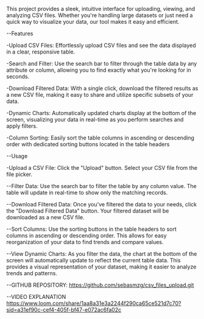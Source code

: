 This project provides a sleek, intuitive interface for uploading, viewing, and analyzing CSV files. Whether you're handling large datasets or just need a quick way to visualize your data, our tool makes it easy and efficient.

--Features

-Upload CSV Files: Effortlessly upload CSV files and see the data displayed in a clear, responsive table.

-Search and Filter: Use the search bar to filter through the table data by any attribute or column, allowing you to find exactly what you're looking for in seconds.

-Download Filtered Data: With a single click, download the filtered results as a new CSV file, making it easy to share and utilize specific subsets of your data.

-Dynamic Charts: Automatically updated charts display at the bottom of the screen, visualizing your data in real-time as you perform searches and apply filters.

-Column Sorting: Easily sort the table columns in ascending or descending order with dedicated sorting buttons located in the table headers


--Usage

-Upload a CSV File:
Click the "Upload" button.
Select your CSV file from the file picker.

--Filter Data:
Use the search bar to filter the table by any column value.
The table will update in real-time to show only the matching records.

--Download Filtered Data:
Once you've filtered the data to your needs, click the "Download Filtered Data" button.
Your filtered dataset will be downloaded as a new CSV file.

--Sort Columns:
Use the sorting buttons in the table headers to sort columns in ascending or descending order.
This allows for easy reorganization of your data to find trends and compare values.

--View Dynamic Charts:
As you filter the data, the chart at the bottom of the screen will automatically update to reflect the current table data.
This provides a visual representation of your dataset, making it easier to analyze trends and patterns.


--GITHUB REPOSITORY:
https://github.com/sebasmzg/csv_files_upload.git

--VIDEO EXPLANATION
https://www.loom.com/share/1aa8a31e3a2244f290ca65ce521d7c70?sid=a31ef90c-cef4-405f-bf47-e072ac6fa02c

